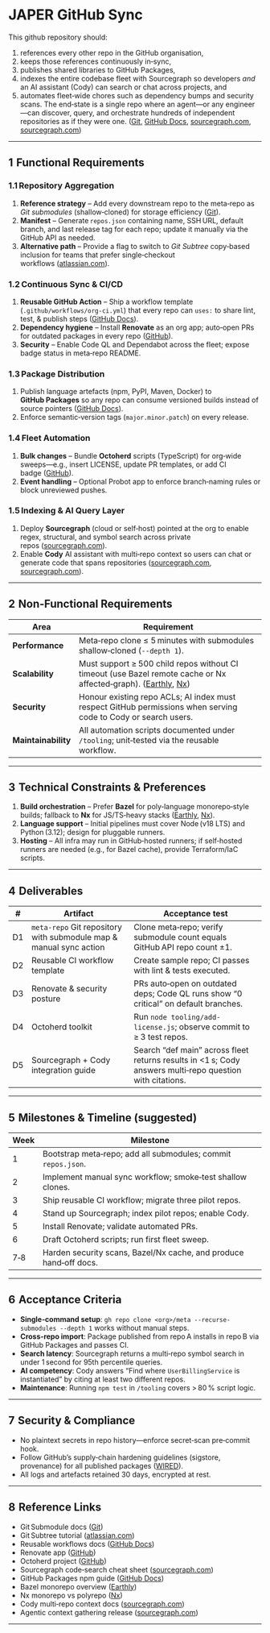 # JAPER GitHub Sync

This github repository should:

1. references every other repo in the GitHub organisation, 
2. keeps those references continuously in‑sync, 
3. publishes shared libraries to GitHub Packages,
4. indexes the entire codebase fleet with Sourcegraph so developers *and* an AI assistant (Cody) can search or chat across projects, and 
5. automates fleet‑wide chores such as dependency bumps and security scans. The end‑state is a single repo where an agent—or any engineer—can discover, query, and orchestrate hundreds of independent repositories as if they were one. ([Git][1], [GitHub Docs][2], [sourcegraph.com][3], [sourcegraph.com][4])

---

## 1  Functional Requirements

### 1.1 Repository Aggregation

1. **Reference strategy** – Add every downstream repo to the meta‑repo as *Git submodules* (shallow‑cloned) for storage efficiency ([Git][1]).
2. **Manifest** – Generate `repos.json` containing name, SSH URL, default branch, and last release tag for each repo; update it manually via the GitHub API as needed.
3. **Alternative path** – Provide a flag to switch to *Git Subtree* copy‑based inclusion for teams that prefer single‑checkout workflows ([atlassian.com][5]).

### 1.2 Continuous Sync & CI/CD

1. **Reusable GitHub Action** – Ship a workflow template (`.github/workflows/org-ci.yml`) that every repo can `uses:` to share lint, test, & publish steps ([GitHub Docs][2]).
2. **Dependency hygiene** – Install **Renovate** as an org app; auto‑open PRs for outdated packages in every repo ([GitHub][6]).
3. **Security** – Enable Code QL and Dependabot across the fleet; expose badge status in meta‑repo README.

### 1.3 Package Distribution

1. Publish language artefacts (npm, PyPI, Maven, Docker) to **GitHub Packages** so any repo can consume versioned builds instead of source pointers ([GitHub Docs][7]).
2. Enforce semantic‑version tags (`major.minor.patch`) on every release.

### 1.4 Fleet Automation

1. **Bulk changes** – Bundle **Octoherd** scripts (TypeScript) for org‑wide sweeps—e.g., insert LICENSE, update PR templates, or add CI badge ([GitHub][8]).
2. **Event handling** – Optional Probot app to enforce branch‑naming rules or block unreviewed pushes.

### 1.5 Indexing & AI Query Layer

1. Deploy **Sourcegraph** (cloud or self‑host) pointed at the org to enable regex, structural, and symbol search across private repos ([sourcegraph.com][3]).
2. Enable **Cody** AI assistant with multi‑repo context so users can chat or generate code that spans repositories ([sourcegraph.com][4], [sourcegraph.com][9]).

---

## 2  Non‑Functional Requirements

| Area                | Requirement                                                                                                                |
| ------------------- | -------------------------------------------------------------------------------------------------------------------------- |
| **Performance**     | Meta‑repo clone ≤ 5 minutes with submodules shallow‑cloned (`--depth 1`).                                                  |
| **Scalability**     | Must support ≥ 500 child repos without CI timeout (use Bazel remote cache or Nx affected‑graph). ([Earthly][10], [Nx][11]) |
| **Security**        | Honour existing repo ACLs; AI index must respect GitHub permissions when serving code to Cody or search users.             |
| **Maintainability** | All automation scripts documented under `/tooling`; unit‑tested via the reusable workflow.                                 |

---

## 3  Technical Constraints & Preferences

1. **Build orchestration** – Prefer **Bazel** for poly‑language monorepo‑style builds; fallback to **Nx** for JS/TS‑heavy stacks ([Earthly][10], [Nx][11]).
2. **Language support** – Initial pipelines must cover Node (v18 LTS) and Python (3.12); design for pluggable runners.
3. **Hosting** – All infra may run in GitHub‑hosted runners; if self‑hosted runners are needed (e.g., for Bazel cache), provide Terraform/IaC scripts.

---

## 4  Deliverables

| #  | Artifact                                                            | Acceptance test                                                                                          |
| -- | ------------------------------------------------------------------- | -------------------------------------------------------------------------------------------------------- |
| D1 | `meta-repo` Git repository with submodule map & manual sync action | Clone meta‑repo; verify submodule count equals GitHub API repo count ±1.                                 |
| D2 | Reusable CI workflow template                                       | Create sample repo; CI passes with lint & tests executed.                                                |
| D3 | Renovate & security posture                                         | PRs auto‑open on outdated deps; Code QL runs show “0 critical” on default branches.                      |
| D4 | Octoherd toolkit                                                    | Run `node tooling/add-license.js`; observe commit to ≥ 3 test repos.                                     |
| D5 | Sourcegraph + Cody integration guide                                | Search “def main” across fleet returns results in <1 s; Cody answers multi‑repo question with citations. |

---

## 5  Milestones & Timeline (suggested)

| Week | Milestone                                                         |
| ---- | ----------------------------------------------------------------- |
| 1    | Bootstrap meta‑repo; add all submodules; commit `repos.json`.     |
| 2    | Implement manual sync workflow; smoke‑test shallow clones.       |
| 3    | Ship reusable CI workflow; migrate three pilot repos.             |
| 4    | Stand up Sourcegraph; index pilot repos; enable Cody.             |
| 5    | Install Renovate; validate automated PRs.                         |
| 6    | Draft Octoherd scripts; run first fleet sweep.                    |
| 7‑8  | Harden security scans, Bazel/Nx cache, and produce hand‑off docs. |

---

## 6  Acceptance Criteria

* **Single‑command setup**: `gh repo clone <org>/meta --recurse-submodules --depth 1` works without manual steps.
* **Cross‑repo import**: Package published from repo A installs in repo B via GitHub Packages and passes CI.
* **Search latency**: Sourcegraph returns a multi‑repo symbol search in under 1 second for 95th percentile queries.
* **AI competency**: Cody answers “Find where `UserBillingService` is instantiated” by citing at least two different repos.
* **Maintenance**: Running `npm test` in `/tooling` covers > 80 % script logic.

---

## 7  Security & Compliance

* No plaintext secrets in repo history—enforce secret‑scan pre‑commit hook.
* Follow GitHub’s supply‑chain hardening guidelines (sigstore, provenance) for all published packages ([WIRED][12]).
* All logs and artefacts retained 30 days, encrypted at rest.

---

## 8  Reference Links

* Git Submodule docs ([Git][1])
* Git Subtree tutorial ([atlassian.com][5])
* Reusable workflows docs ([GitHub Docs][2])
* Renovate app ([GitHub][6])
* Octoherd project ([GitHub][8])
* Sourcegraph code‑search cheat sheet ([sourcegraph.com][3])
* GitHub Packages npm guide ([GitHub Docs][7])
* Bazel monorepo overview ([Earthly][10])
* Nx monorepo vs polyrepo ([Nx][11])
* Cody multi‑repo context docs ([sourcegraph.com][4])
* Agentic context gathering release ([sourcegraph.com][9])

---

[1]: https://git-scm.com/docs/git-submodule?utm_source=chatgpt.com "Git - git-submodule Documentation"
[2]: https://docs.github.com/en/actions/sharing-automations/reusing-workflows?utm_source=chatgpt.com "Reuse workflows - GitHub Docs"
[3]: https://sourcegraph.com/blog/how-to-search-cheat-sheet?utm_source=chatgpt.com "How to search code with Sourcegraph: a cheat sheet"
[4]: https://sourcegraph.com/docs/cody/core-concepts/context?utm_source=chatgpt.com "Cody Context - Sourcegraph docs"
[5]: https://www.atlassian.com/git/tutorials/git-subtree?utm_source=chatgpt.com "Git Subtree: Alternative to Git Submodule | Atlassian Git Tutorial"
[6]: https://github.com/apps/renovate?utm_source=chatgpt.com "GitHub Apps - Renovate · GitHub"
[7]: https://docs.github.com/en/packages/working-with-a-github-packages-registry/working-with-the-npm-registry?utm_source=chatgpt.com "Working with the npm registry - GitHub Docs"
[8]: https://github.com/octoherd/octoherd?utm_source=chatgpt.com "GitHub - octoherd/octoherd: Manage multiple repository updates all at once."
[9]: https://sourcegraph.com/changelog/agentic-context-gathering-available-in-cody?utm_source=chatgpt.com "Agentic context gathering available in Cody - Sourcegraph"
[10]: https://earthly.dev/blog/monorepo-with-bazel/?utm_source=chatgpt.com "Building a Monorepo with Bazel - Earthly Blog"
[11]: https://nx.dev/concepts/decisions/overview?utm_source=chatgpt.com "Monorepo or Polyrepo - Nx"
[12]: https://www.wired.com/story/github-code-signing-sigstore?utm_source=chatgpt.com "GitHub Moves to Guard Open Source Against Supply Chain Attacks"
